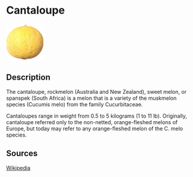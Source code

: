 # Cantaloupe

![Cantaloupe](https://raw.githubusercontent.com/lepuzz03/fruit_datasets/master/cantaloupe/datasets/Cantaloupe_1.jpg)

## Description

The cantaloupe, rockmelon (Australia and New Zealand), sweet melon, or spanspek (South Africa) is a melon that is a variety of the muskmelon species (Cucumis melo) from the family Cucurbitaceae.

Cantaloupes range in weight from 0.5 to 5 kilograms (1 to 11 lb). Originally, cantaloupe referred only to the non-netted, orange-fleshed melons of Europe, but today may refer to any orange-fleshed melon of the C. melo species.

## Sources
[Wikipedia](https://en.wikipedia.org/wiki/Cantaloupe)

